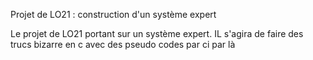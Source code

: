 Projet de LO21 : construction d'un système expert

Le projet de LO21 portant sur un système expert. IL s'agira de faire des trucs bizarre en c avec des pseudo codes par ci par là
